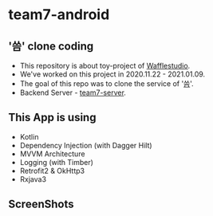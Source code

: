 # team7-android
## '씀' clone coding
- This repository is about toy-project of [Wafflestudio](https://github.com/wafflestudio).
- We've worked on this project in 2020.11.22 - 2021.01.09.
- The goal of this repo was to clone the service of '[씀](https://play.google.com/store/apps/details?id=com.projectm.ezbrother.ssm)'.
- Backend Server - [team7-server](https://github.com/wafflestudio18-5/team7-server).

## This App is using
- Kotlin
- Dependency Injection (with Dagger Hilt)
- MVVM Architecture
- Logging (with Timber)
- Retrofit2 & OkHttp3
- Rxjava3

## ScreenShots
